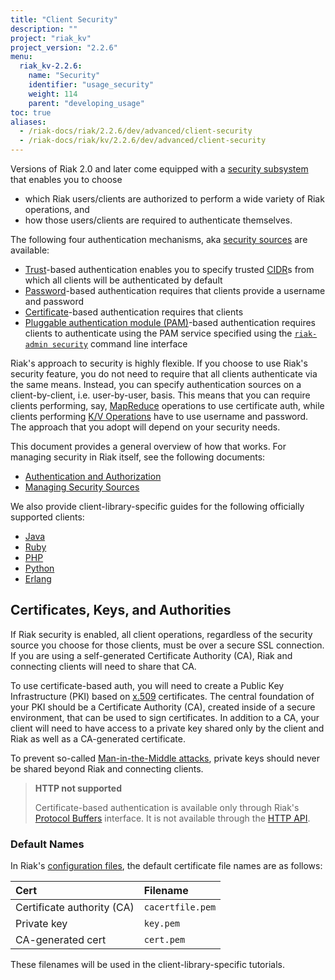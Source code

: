 ```yaml
---
title: "Client Security"
description: ""
project: "riak_kv"
project_version: "2.2.6"
menu:
  riak_kv-2.2.6:
    name: "Security"
    identifier: "usage_security"
    weight: 114
    parent: "developing_usage"
toc: true
aliases:
  - /riak-docs/riak/2.2.6/dev/advanced/client-security
  - /riak-docs/riak/kv/2.2.6/dev/advanced/client-security
---
```


Versions of Riak 2.0 and later come equipped with a [security subsystem]({{<baseurl>}}riak/kv/2.2.6/using/security/basics) that enables you to choose

* which Riak users/clients are authorized to perform a wide variety of
  Riak operations, and
* how those users/clients are required to authenticate themselves.

The following four authentication mechanisms, aka [security sources]({{<baseurl>}}riak/kv/2.2.6/using/security/managing-sources/) are available:

* [Trust]({{<baseurl>}}riak/kv/2.2.6/using/security/managing-sources/#trust-based-authentication)-based
  authentication enables you to specify trusted
  [CIDR](http://en.wikipedia.org/wiki/Classless_Inter-Domain_Routing)s
  from which all clients will be authenticated by default
* [Password]({{<baseurl>}}riak/kv/2.2.6/using/security/managing-sources/#password-based-authentication)-based authentication requires
  that clients provide a username and password
* [Certificate]({{<baseurl>}}riak/kv/2.2.6/using/security/managing-sources/#certificate-based-authentication)-based authentication
  requires that clients
* [Pluggable authentication module (PAM)]({{<baseurl>}}riak/kv/2.2.6/using/security/managing-sources/#pam-based-authentication)-based authentication requires
  clients to authenticate using the PAM service specified using the
  [`riak-admin security`]({{<baseurl>}}riak/kv/2.2.6/using/security/managing-sources/#managing-sources)
  command line interface

Riak's approach to security is highly flexible. If you choose to use
Riak's security feature, you do not need to require that all clients
authenticate via the same means. Instead, you can specify authentication
sources on a client-by-client, i.e. user-by-user, basis. This means that
you can require clients performing, say, [MapReduce]({{<baseurl>}}riak/kv/2.2.6/developing/usage/mapreduce/)
operations to use certificate auth, while clients performing [K/V Operations]({{<baseurl>}}riak/kv/2.2.6/developing/usage) have to use username and password. The approach
that you adopt will depend on your security needs.

This document provides a general overview of how that works. For
managing security in Riak itself, see the following documents:

* [Authentication and Authorization]({{<baseurl>}}riak/kv/2.2.6/using/security/basics)
* [Managing Security Sources]({{<baseurl>}}riak/kv/2.2.6/using/security/managing-sources/)

We also provide client-library-specific guides for the following
officially supported clients:

* [Java]({{<baseurl>}}riak/kv/2.2.6/developing/usage/security/java)
* [Ruby]({{<baseurl>}}riak/kv/2.2.6/developing/usage/security/ruby)
* [PHP]({{<baseurl>}}riak/kv/2.2.6/developing/usage/security/php)
* [Python]({{<baseurl>}}riak/kv/2.2.6/developing/usage/security/python)
* [Erlang]({{<baseurl>}}riak/kv/2.2.6/developing/usage/security/erlang)

## Certificates, Keys, and Authorities

If Riak security is enabled, all client operations, regardless of the
security source you choose for those clients, must be over a secure SSL
connection. If you are using a self-generated Certificate Authority
(CA), Riak and connecting clients will need to share that CA.

To use certificate-based auth, you will need to create a Public Key
Infrastructure (PKI) based on
[x.509](http://en.wikipedia.org/wiki/X.509) certificates. The central
foundation of your PKI should be a Certificate Authority (CA), created
inside of a secure environment, that can be used to sign certificates.
In addition to a CA, your client will need to have access to a private
key shared only by the client and Riak as well as a CA-generated
certificate.

To prevent so-called [Man-in-the-Middle
attacks](http://en.wikipedia.org/wiki/Man-in-the-middle_attack), private
keys should never be shared beyond Riak and connecting clients.

> **HTTP not supported**
>
> Certificate-based authentication is available only through Riak's
[Protocol Buffers]({{<baseurl>}}riak/kv/2.2.6/developing/api/protocol-buffers/) interface. It is not available through the
[HTTP API]({{<baseurl>}}riak/kv/2.2.6/developing/api/http).

### Default Names

In Riak's [configuration files]({{<baseurl>}}riak/kv/2.2.6/configuring/reference/#security), the
default certificate file names are as follows:

Cert | Filename
:----|:-------
Certificate authority (CA) | `cacertfile.pem`
Private key | `key.pem`
CA-generated cert | `cert.pem`

These filenames will be used in the client-library-specific tutorials.
